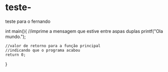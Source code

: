 # teste-
teste para o fernando


int main(){
    //imprime a mensagem que estive entre aspas duplas
    printf("Ola mundo.");

    //valor de retorno para a função principal
    //indicando que o programa acabou
    return 0;
}
